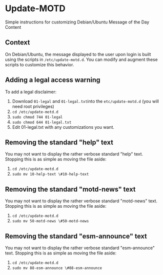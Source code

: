 # Update-MOTD
Simple instructions for customizing Debian/Ubuntu Message of the Day Content

## Context
On Debian/Ubuntu, the message displayed to the user upon login is built using the scripts in `/etc/update-motd.d`.  You can modify and augment these scripts to customize this behavior.

## Adding a legal access warning
To add a legal disclaimer:
1. Download `01-legal` and `01-legal.txt`into the `etc/update-motd.d` (you will need root privileges)
2. `cd /etc/update-motd.d`
3. `sudo chmod 744 01-legal`
4. `sudo chmod 644 01-legal.txt`
5. Edit 01-legal.txt with any customizations you want.

## Removing the standard "help" text
You may not want to display the rather verbose standard "help" text.  Stopping this is as simple as moving the file aside:

1. `cd /etc/update-motd.d`
2. `sudo mv 10-help-text \#10-help-text`

## Removing the standard "motd-news" text
You may not want to display the rather verbose standard "motd-news" text.  Stopping this is as simple as moving the file aside:

1. `cd /etc/update-motd.d`
2. `sudo mv 50-motd-news \#50-motd-news`

## Removing the standard "esm-announce" text
You may not want to display the rather verbose standard "esm-announce" text.  Stopping this is as simple as moving the file aside:

1. `cd /etc/update-motd.d`
2. `sudo mv 88-esm-announce \#88-esm-announce`
